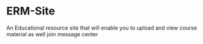 # ERM-Site
An Educational resource site that will enable you to upload and view course material as well join message center

